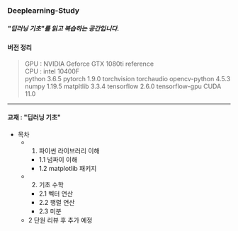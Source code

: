 ### Deeplearning-Study
##### "딥러닝 기초"를 읽고 복습하는 공간입니다.

#### 버전 정리
> GPU : NVIDIA Geforce GTX 1080ti reference </br>
> CPU : intel 10400F </br>
> python 3.6.5
> pytorch 1.9.0
> torchvision torchaudio
> opencv-python 4.5.3
> numpy 1.19.5
> matpltlib 3.3.4
> tensorflow 2.6.0
> tensorflow-gpu
> CUDA 11.0

------------
#### 교재 : "딥러닝 기초"
* 목차
  * 1. 파이썬 라이브러리 이해
    * 1.1 넘파이 이해
    * 1.2 matplotlib 패키지
  * 2. 기초 수학
    * 2.1 벡터 연산
    * 2.2 행렬 연산
    * 2.3 미분
  * 2 단원 리뷰 후 추가 예정
